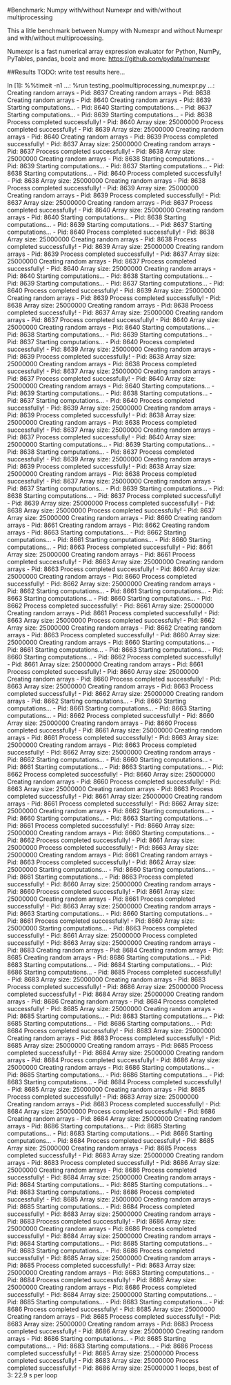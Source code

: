 #Benchmark: Numpy with/without Numexpr and with/without multiprocessing

This a litle benchmark between Numpy with Numexpr and without Numexpr and with/without multiprocessing.

Numexpr is a fast numerical array expression evaluator for Python, NumPy, PyTables, pandas, bcolz and more:
https://github.com/pydata/numexpr


##Results
TODO: write test results here...

In [1]: %%timeit -n1
   ...: %run testing_poolmultiprocessing_numexpr.py
   ...: 
	Creating random arrays - Pid: 8637
	Creating random arrays - Pid: 8638
	Creating random arrays - Pid: 8640
	Creating random arrays - Pid: 8639
	Starting computations... - Pid: 8640
	Starting computations... - Pid: 8637
	Starting computations... - Pid: 8639
	Starting computations... - Pid: 8638
	Process completed successfully! - Pid: 8640
	Array size: 25000000
	Process completed successfully! - Pid: 8639
	Array size: 25000000
	Creating random arrays - Pid: 8640
	Creating random arrays - Pid: 8639
	Process completed successfully! - Pid: 8637
	Array size: 25000000
	Creating random arrays - Pid: 8637
	Process completed successfully! - Pid: 8638
	Array size: 25000000
	Creating random arrays - Pid: 8638
	Starting computations... - Pid: 8639
	Starting computations... - Pid: 8637
	Starting computations... - Pid: 8638
	Starting computations... - Pid: 8640
	Process completed successfully! - Pid: 8638
	Array size: 25000000
	Creating random arrays - Pid: 8638
	Process completed successfully! - Pid: 8639
	Array size: 25000000
	Creating random arrays - Pid: 8639
	Process completed successfully! - Pid: 8637
	Array size: 25000000
	Creating random arrays - Pid: 8637
	Process completed successfully! - Pid: 8640
	Array size: 25000000
	Creating random arrays - Pid: 8640
	Starting computations... - Pid: 8638
	Starting computations... - Pid: 8639
	Starting computations... - Pid: 8637
	Starting computations... - Pid: 8640
	Process completed successfully! - Pid: 8638
	Array size: 25000000
	Creating random arrays - Pid: 8638
	Process completed successfully! - Pid: 8639
	Array size: 25000000
	Creating random arrays - Pid: 8639
	Process completed successfully! - Pid: 8637
	Array size: 25000000
	Creating random arrays - Pid: 8637
	Process completed successfully! - Pid: 8640
	Array size: 25000000
	Creating random arrays - Pid: 8640
	Starting computations... - Pid: 8638
	Starting computations... - Pid: 8639
	Starting computations... - Pid: 8637
	Starting computations... - Pid: 8640
	Process completed successfully! - Pid: 8639
	Array size: 25000000
	Creating random arrays - Pid: 8639
	Process completed successfully! - Pid: 8638
	Array size: 25000000
	Creating random arrays - Pid: 8638
	Process completed successfully! - Pid: 8637
	Array size: 25000000
	Creating random arrays - Pid: 8637
	Process completed successfully! - Pid: 8640
	Array size: 25000000
	Creating random arrays - Pid: 8640
	Starting computations... - Pid: 8638
	Starting computations... - Pid: 8639
	Starting computations... - Pid: 8637
	Starting computations... - Pid: 8640
	Process completed successfully! - Pid: 8639
	Array size: 25000000
	Creating random arrays - Pid: 8639
	Process completed successfully! - Pid: 8638
	Array size: 25000000
	Creating random arrays - Pid: 8638
	Process completed successfully! - Pid: 8637
	Array size: 25000000
	Creating random arrays - Pid: 8637
	Process completed successfully! - Pid: 8640
	Array size: 25000000
	Creating random arrays - Pid: 8640
	Starting computations... - Pid: 8639
	Starting computations... - Pid: 8638
	Starting computations... - Pid: 8637
	Starting computations... - Pid: 8640
	Process completed successfully! - Pid: 8639
	Array size: 25000000
	Creating random arrays - Pid: 8639
	Process completed successfully! - Pid: 8638
	Array size: 25000000
	Creating random arrays - Pid: 8638
	Process completed successfully! - Pid: 8637
	Array size: 25000000
	Creating random arrays - Pid: 8637
	Process completed successfully! - Pid: 8640
	Array size: 25000000
	Starting computations... - Pid: 8639
	Starting computations... - Pid: 8638
	Starting computations... - Pid: 8637
	Process completed successfully! - Pid: 8639
	Array size: 25000000
	Creating random arrays - Pid: 8639
	Process completed successfully! - Pid: 8638
	Array size: 25000000
	Creating random arrays - Pid: 8638
	Process completed successfully! - Pid: 8637
	Array size: 25000000
	Creating random arrays - Pid: 8637
	Starting computations... - Pid: 8639
	Starting computations... - Pid: 8638
	Starting computations... - Pid: 8637
	Process completed successfully! - Pid: 8639
	Array size: 25000000
	Process completed successfully! - Pid: 8638
	Array size: 25000000
	Process completed successfully! - Pid: 8637
	Array size: 25000000
	Creating random arrays - Pid: 8660
	Creating random arrays - Pid: 8661
	Creating random arrays - Pid: 8662
	Creating random arrays - Pid: 8663
	Starting computations... - Pid: 8662
	Starting computations... - Pid: 8661
	Starting computations... - Pid: 8660
	Starting computations... - Pid: 8663
	Process completed successfully! - Pid: 8661
	Array size: 25000000
	Creating random arrays - Pid: 8661
	Process completed successfully! - Pid: 8663
	Array size: 25000000
	Creating random arrays - Pid: 8663
	Process completed successfully! - Pid: 8660
	Array size: 25000000
	Creating random arrays - Pid: 8660
	Process completed successfully! - Pid: 8662
	Array size: 25000000
	Creating random arrays - Pid: 8662
	Starting computations... - Pid: 8661
	Starting computations... - Pid: 8663
	Starting computations... - Pid: 8660
	Starting computations... - Pid: 8662
	Process completed successfully! - Pid: 8661
	Array size: 25000000
	Creating random arrays - Pid: 8661
	Process completed successfully! - Pid: 8663
	Array size: 25000000
	Process completed successfully! - Pid: 8662
	Array size: 25000000
	Creating random arrays - Pid: 8662
	Creating random arrays - Pid: 8663
	Process completed successfully! - Pid: 8660
	Array size: 25000000
	Creating random arrays - Pid: 8660
	Starting computations... - Pid: 8661
	Starting computations... - Pid: 8663
	Starting computations... - Pid: 8660
	Starting computations... - Pid: 8662
	Process completed successfully! - Pid: 8661
	Array size: 25000000
	Creating random arrays - Pid: 8661
	Process completed successfully! - Pid: 8660
	Array size: 25000000
	Creating random arrays - Pid: 8660
	Process completed successfully! - Pid: 8663
	Array size: 25000000
	Creating random arrays - Pid: 8663
	Process completed successfully! - Pid: 8662
	Array size: 25000000
	Creating random arrays - Pid: 8662
	Starting computations... - Pid: 8660
	Starting computations... - Pid: 8661
	Starting computations... - Pid: 8663
	Starting computations... - Pid: 8662
	Process completed successfully! - Pid: 8660
	Array size: 25000000
	Creating random arrays - Pid: 8660
	Process completed successfully! - Pid: 8661
	Array size: 25000000
	Creating random arrays - Pid: 8661
	Process completed successfully! - Pid: 8663
	Array size: 25000000
	Creating random arrays - Pid: 8663
	Process completed successfully! - Pid: 8662
	Array size: 25000000
	Creating random arrays - Pid: 8662
	Starting computations... - Pid: 8660
	Starting computations... - Pid: 8661
	Starting computations... - Pid: 8663
	Starting computations... - Pid: 8662
	Process completed successfully! - Pid: 8660
	Array size: 25000000
	Creating random arrays - Pid: 8660
	Process completed successfully! - Pid: 8663
	Array size: 25000000
	Creating random arrays - Pid: 8663
	Process completed successfully! - Pid: 8661
	Array size: 25000000
	Creating random arrays - Pid: 8661
	Process completed successfully! - Pid: 8662
	Array size: 25000000
	Creating random arrays - Pid: 8662
	Starting computations... - Pid: 8660
	Starting computations... - Pid: 8663
	Starting computations... - Pid: 8661
	Process completed successfully! - Pid: 8660
	Array size: 25000000
	Creating random arrays - Pid: 8660
	Starting computations... - Pid: 8662
	Process completed successfully! - Pid: 8661
	Array size: 25000000
	Process completed successfully! - Pid: 8663
	Array size: 25000000
	Creating random arrays - Pid: 8661
	Creating random arrays - Pid: 8663
	Process completed successfully! - Pid: 8662
	Array size: 25000000
	Starting computations... - Pid: 8660
	Starting computations... - Pid: 8661
	Starting computations... - Pid: 8663
	Process completed successfully! - Pid: 8660
	Array size: 25000000
	Creating random arrays - Pid: 8660
	Process completed successfully! - Pid: 8661
	Array size: 25000000
	Creating random arrays - Pid: 8661
	Process completed successfully! - Pid: 8663
	Array size: 25000000
	Creating random arrays - Pid: 8663
	Starting computations... - Pid: 8660
	Starting computations... - Pid: 8661
	Process completed successfully! - Pid: 8660
	Array size: 25000000
	Starting computations... - Pid: 8663
	Process completed successfully! - Pid: 8661
	Array size: 25000000
	Process completed successfully! - Pid: 8663
	Array size: 25000000
	Creating random arrays - Pid: 8683
	Creating random arrays - Pid: 8684
	Creating random arrays - Pid: 8685
	Creating random arrays - Pid: 8686
	Starting computations... - Pid: 8683
	Starting computations... - Pid: 8684
	Starting computations... - Pid: 8686
	Starting computations... - Pid: 8685
	Process completed successfully! - Pid: 8683
	Array size: 25000000
	Creating random arrays - Pid: 8683
	Process completed successfully! - Pid: 8686
	Array size: 25000000
	Process completed successfully! - Pid: 8684
	Array size: 25000000
	Creating random arrays - Pid: 8686
	Creating random arrays - Pid: 8684
	Process completed successfully! - Pid: 8685
	Array size: 25000000
	Creating random arrays - Pid: 8685
	Starting computations... - Pid: 8683
	Starting computations... - Pid: 8685
	Starting computations... - Pid: 8686
	Starting computations... - Pid: 8684
	Process completed successfully! - Pid: 8683
	Array size: 25000000
	Creating random arrays - Pid: 8683
	Process completed successfully! - Pid: 8685
	Array size: 25000000
	Creating random arrays - Pid: 8685
	Process completed successfully! - Pid: 8684
	Array size: 25000000
	Creating random arrays - Pid: 8684
	Process completed successfully! - Pid: 8686
	Array size: 25000000
	Creating random arrays - Pid: 8686
	Starting computations... - Pid: 8685
	Starting computations... - Pid: 8686
	Starting computations... - Pid: 8683
	Starting computations... - Pid: 8684
	Process completed successfully! - Pid: 8685
	Array size: 25000000
	Creating random arrays - Pid: 8685
	Process completed successfully! - Pid: 8683
	Array size: 25000000
	Creating random arrays - Pid: 8683
	Process completed successfully! - Pid: 8684
	Array size: 25000000
	Process completed successfully! - Pid: 8686
	Creating random arrays - Pid: 8684
	Array size: 25000000
	Creating random arrays - Pid: 8686
	Starting computations... - Pid: 8685
	Starting computations... - Pid: 8683
	Starting computations... - Pid: 8686
	Starting computations... - Pid: 8684
	Process completed successfully! - Pid: 8685
	Array size: 25000000
	Creating random arrays - Pid: 8685
	Process completed successfully! - Pid: 8683
	Array size: 25000000
	Creating random arrays - Pid: 8683
	Process completed successfully! - Pid: 8686
	Array size: 25000000
	Creating random arrays - Pid: 8686
	Process completed successfully! - Pid: 8684
	Array size: 25000000
	Creating random arrays - Pid: 8684
	Starting computations... - Pid: 8685
	Starting computations... - Pid: 8683
	Starting computations... - Pid: 8686
	Process completed successfully! - Pid: 8685
	Array size: 25000000
	Creating random arrays - Pid: 8685
	Starting computations... - Pid: 8684
	Process completed successfully! - Pid: 8683
	Array size: 25000000
	Creating random arrays - Pid: 8683
	Process completed successfully! - Pid: 8686
	Array size: 25000000
	Creating random arrays - Pid: 8686
	Process completed successfully! - Pid: 8684
	Array size: 25000000
	Creating random arrays - Pid: 8684
	Starting computations... - Pid: 8685
	Starting computations... - Pid: 8683
	Starting computations... - Pid: 8686
	Process completed successfully! - Pid: 8685
	Array size: 25000000
	Creating random arrays - Pid: 8685
	Process completed successfully! - Pid: 8683
	Array size: 25000000
	Creating random arrays - Pid: 8683
	Starting computations... - Pid: 8684
	Process completed successfully! - Pid: 8686
	Array size: 25000000
	Creating random arrays - Pid: 8686
	Process completed successfully! - Pid: 8684
	Array size: 25000000
	Starting computations... - Pid: 8685
	Starting computations... - Pid: 8683
	Starting computations... - Pid: 8686
	Process completed successfully! - Pid: 8685
	Array size: 25000000
	Creating random arrays - Pid: 8685
	Process completed successfully! - Pid: 8683
	Array size: 25000000
	Creating random arrays - Pid: 8683
	Process completed successfully! - Pid: 8686
	Array size: 25000000
	Creating random arrays - Pid: 8686
	Starting computations... - Pid: 8685
	Starting computations... - Pid: 8683
	Starting computations... - Pid: 8686
	Process completed successfully! - Pid: 8685
	Array size: 25000000
	Process completed successfully! - Pid: 8683
	Array size: 25000000
	Process completed successfully! - Pid: 8686
	Array size: 25000000
1 loops, best of 3: 22.9 s per loop



